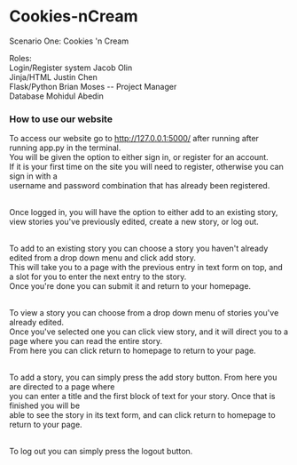 # Cookies-nCream

Scenario One: Cookies 'n Cream

Roles:                                </br>
Login/Register system   Jacob Olin </br>
Jinja/HTML			        Justin Chen </br>
Flask/Python	          Brian Moses -- Project Manager </br>
Database 				        Mohidul Abedin </br>

<h3>How to use our website</h3>

To access our website go to http://127.0.0.1:5000/ after running after running app.py in the terminal. </br>
You will be given the option to either sign in, or register for an account.</br>
If it is your first time on the site you will need to register, otherwise you can sign in with a </br>
username and password combination that has already been registered.</br></br>

Once logged in, you will have the option to either add to an existing story, </br>
view stories you've previously edited, create a new story, or log out.</br></br>

To add to an existing story you can choose a story you haven't already edited from a drop down menu and click add story.</br>
This will take you to a page with the previous entry in text form on top, and a slot for you to enter the next entry to the story.</br>
Once you're done you can submit it and return to your homepage.</br></br>

To view a story you can choose from a drop down menu of stories you've already edited. </br>
Once you've selected one you can click view story, and it will direct you to a page where you can read the entire story.<br>
From here you can click return to homepage to return to your page.</br></br>

To add a story, you can simply press the add story button. From here you are directed to a page where </br>
you can enter a title and the first block of text for your story. Once that is finished you will be </br>
able to see the story in its text form, and can click return to homepage to return to your page.</br></br>

To log out you can simply press the logout button.
